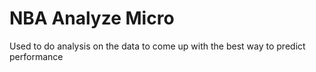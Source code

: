 # NBA Analyze Micro

Used to do analysis on the data to come up with the best way to predict performance
